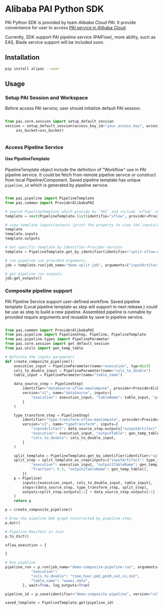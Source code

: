 # Alibaba PAI Python SDK

PAI Python SDK is provided by team *Alibaba Cloud PAI*. It provide convenience for user to access [PAI service in Alibaba Cloud](https://www.aliyun.com/product/bigdata/product/learn).

Currently, SDK support PAI pipeline service (PAIFlow), more ability, such as EAS, Blade service support will be included soon.

## Installation

```bash
pip install alipai --user
```

## Usage



### Setup PAI Session and Workspace

Before access PAI service, user should initialize default PAI session.

```python

from pai.core.session import setup_default_session
session = setup_default_session(access_key_id="your_access_key", access_key_secret="your_access_secret", region_id="your_region_id",
     oss_bucket=oss_bucket)



```


### Access Pipeline Service

#### Use PipelineTemplate

PipelineTemplate object include the definition of "Workflow" use in PAI pipeline service. It could be fetch from remote pipeline service or construct from local Pipeline/Component. Saved pipeline template has unique `pipeline_id` which is generated by pipeline service.


```python

from pai.pipeline import PipelineTemplate
from pai.common import ProviderAlibabaPAI

# search PipelineTemplate which provide by `PAI` and include `xflow` in identifier.
template = next(PipelineTemplate.list(identifie="xflow", provider=ProviderAlibabaPAI))

# view template inputs/outputs (print the property to view the inputs/outputs spec if run in script mode).
template
template.inputs
template.outputs

# Get specific template by Identifier-Provider-Version
template = PipelineTemplate.get_by_identifier(identifier="split-xflow-maxCompute", provider=ProviderAlibabaPAI, version="v1")

# run pipeline use provided arguments.
job = template.run(job_name="demo-split-job", arguments={"inputArtifact": "odps://pai_online_project/tables/mnist_data", "fraction": 0.7}, wait=True, log_outputs=True)

# get pipeline run outputs.
job.get_outputs()

```


### Composite pipeline support

PAI Pipeline Service support user-defined workflow. Saved pipeline template (Local pipeline template as step will support in next release.) could be use as step to build a new pipeline. Assembled pipeline is runnable by provided require arguments and reusable by save to pipeline service.

```python

from pai.common import ProviderAlibabaPAI
from pai.pipeline import PipelineStep, Pipeline, PipelineTemplate
from pai.pipeline.types import PipelineParameter
from pai.core.session import get_default_session
from pai.utils import gen_temp_table

# Definite the inputs parameters
def create_composite_pipeline():
    execution_input = PipelineParameter(name="execution", typ=dict)
    cols_to_double_input = PipelineParameter(name="cols_to_double")
    table_input = PipelineParameter(name="table_name")

    data_source_step = PipelineStep(
        identifier="dataSource-xflow-maxCompute", provider=ProviderAlibabaPAI,
        version="v1", name="dataSource", inputs={
            "execution": execution_input, "tableName": table_input, "partition": "",
        }
    )

    type_transform_step = PipelineStep(
        identifier="type-transform-xflow-maxCompute", provider=ProviderAlibabaPAI,
        version="v1", name="typeTransform", inputs={
            "inputArtifact": data_source_step.outputs["outputArtifact"],
            "execution": execution_input, "outputTable": gen_temp_table(),
            "cols_to_double": cols_to_double_input,
        }
    )

    split_template = PipelineTemplate.get_by_identifier(identifier="split-xflow-maxCompute", provider=ProviderAlibabaPAI, version="v1")
    split_step = split_template.as_step(inputs={"inputArtifact": type_transform_step.outputs[0],
            "execution": execution_input, "output1TableName": gen_temp_table(),
            "fraction": 0.5, "output2TableName": gen_temp_table(),
        })
    p = Pipeline(
        inputs=[execution_input, cols_to_double_input, table_input],
        steps=[data_source_step, type_transform_step, split_step],
        outputs=split_step.outputs[:1] + data_source_step.outputs[:1] + split_step.outputs[-1:],
    )
    return p

p = create_composite_pipeline()

# Draw the pipeline DAG graph constructed by pipeline step.
p.dot()

# Pipeline Manifest in Json
p.to_dict()

xflow_execution = {

}

# Run pipeline
pipeline_run = p.run(job_name="demo-composite-pipeline-run", arguments={
            "execution": 
            "cols_to_double": "time,hour,pm2,pm10,so2,co,no2",
            "table_name": "wumai_data",
        }, wait=True, log_outputs=True)

pipeline_id = p.save(identifier="demo-composite-pipeline", version="v1")

saved_template = PipelineTemplate.get(pipeline_id)

```


